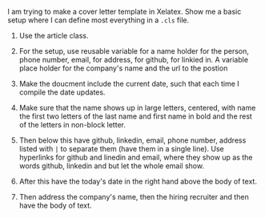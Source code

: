 I am trying to make a cover letter template in Xelatex. Show me a basic setup where I can define most everything in a `.cls` file.

1. Use the article class.

2. For the setup, use reusable variable for a name holder for the person, phone number, email, for address, for github, for linkied in. A variable place holder for the company's name and the url to the postion

3. Make the doucment include the current date, such that each time I compile the date updates.

4. Make sure that the name shows up in large letters, centered, with name the first two letters of the last name and first name in bold and the rest of the letters in non-block letter. 

5. Then below this have github, linkedin, email, phone number, address listed with `|` to separate them (have them in a single line). Use hyperlinks for github and linedin and email, where they show up as the words github, linkedin and but let the whole email show.

6. After this have the today's date in the right hand above the body of text.

7. Then address the company's name, then the hiring recruiter and then have the body of text.